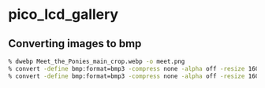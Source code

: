# pico_lcd_gallery

## Converting images to bmp

```bash
% dwebp Meet_the_Ponies_main_crop.webp -o meet.png
% convert -define bmp:format=bmp3 -compress none -alpha off -resize 160x128 meet.png mlpmeet.bmp
% convert -define bmp:format=bmp3 -compress none -alpha off -resize 160x128 4962723b02c5b89d3907cc7e5c21cb37368523bf.jpg mlp6.bmp
```
